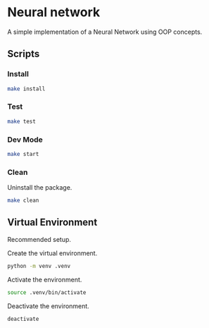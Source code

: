 # Neural network

A simple implementation of a Neural Network using OOP concepts.

## Scripts

### Install

```bash
make install
```

### Test

```bash
make test
```

### Dev Mode

```bash
make start
```

### Clean

Uninstall the package.

```bash
make clean
```

## Virtual Environment

Recommended setup.

Create the virtual environment.
```bash
python -m venv .venv
```

Activate the environment.
```bash
source .venv/bin/activate
```

Deactivate the environment.
```bash
deactivate
```
